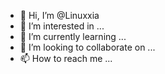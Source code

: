 - 👋 Hi, I’m @Linuxxia
- 👀 I’m interested in ...
- 🌱 I’m currently learning ...
- 💞️ I’m looking to collaborate on ...
- 📫 How to reach me ...

<!---
Linuxxia/Linuxxia is a ✨ special ✨ repository because its `README.md` (this file) appears on your GitHub profile.
You can click the Preview link to take a look at your changes.
--->
